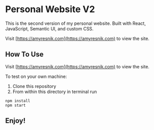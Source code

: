 # Personal Website V2

This is the second version of my personal website. Built with React, JavaScript, Semantic UI, and custom CSS.

Visit [https://amyresnik.com](https://amyresnik.com) to view the site.

## How To Use

Visit [https://amyresnik.com](https://amyresnik.com) to view the site.

To test on your own machine:
1. Clone this repository
2. From within this directory in terminal run
```
npm install
npm start
```

## Enjoy!
